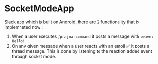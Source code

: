 # SocketModeApp

Slack app which is built on Android, there are 2 functionality that is implemneted now : 
1. When a user executes `/prajna-command` it posts a message with `:wave: Hello!`
2. On any given message when a user reacts with an emoji :white_check_mark: it posts a thread message. This is done by listening to the reaction added event through socket mode.
